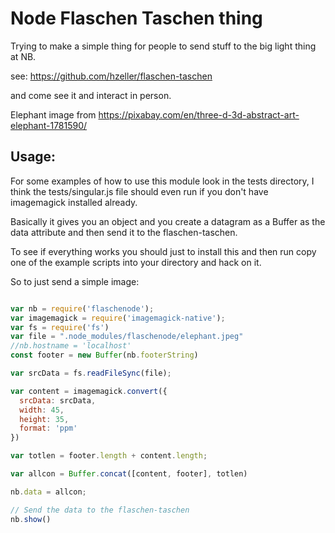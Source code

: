 # Node Flaschen Taschen thing

Trying to make a simple thing for people to send stuff to the big light thing at
NB.

see: https://github.com/hzeller/flaschen-taschen

and come see it and interact in person.

Elephant image from https://pixabay.com/en/three-d-3d-abstract-art-elephant-1781590/

## Usage:

For some examples of how to use this module look in the tests directory, I think
the tests/singular.js file should even run if you don't have imagemagick
installed already.

Basically it gives you an object and you create a datagram as a Buffer as the
data attribute and then send it to the flaschen-taschen.

To see if everything works you should just to install this and then run
copy one of the example scripts into your directory and hack on it.

So to just send a simple image:

```javascript

var nb = require('flaschenode');
var imagemagick = require('imagemagick-native');
var fs = require('fs')
var file = ".node_modules/flaschenode/elephant.jpeg"
//nb.hostname = 'localhost'
const footer = new Buffer(nb.footerString)

var srcData = fs.readFileSync(file);

var content = imagemagick.convert({
  srcData: srcData,
  width: 45,
  height: 35,
  format: 'ppm'
})

var totlen = footer.length + content.length;

var allcon = Buffer.concat([content, footer], totlen)

nb.data = allcon;

// Send the data to the flaschen-taschen
nb.show()

```
